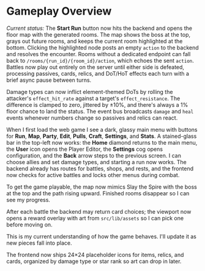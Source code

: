 # Gameplay Overview

*Current status:* The **Start Run** button now hits the backend and opens the floor map with the generated rooms. The map shows the boss at the top, grays out future rooms, and keeps the current room highlighted at the bottom. Clicking the highlighted node posts an empty `action` to the backend and resolves the encounter. Rooms without a dedicated endpoint can fall back to `/rooms/{run_id}/{room_id}/action`, which echoes the sent `action`. Battles now play out entirely on the server until either side is defeated, processing passives, cards, relics, and DoT/HoT effects each turn with a brief async pause between turns.

Damage types can now inflict element-themed DoTs by rolling the attacker's `effect_hit_rate` against a target's `effect_resistance`. The difference is clamped to zero, jittered by ±10%, and there's always a 1% floor chance to land the status. The event bus broadcasts `damage` and `heal` events whenever numbers change so passives and relics can react.

When I first load the web game I see a dark, glassy main menu with buttons for **Run**, **Map**, **Party**, **Edit**, **Pulls**, **Craft**, **Settings**, and **Stats**. A stained-glass bar in the top-left now works: the **Home** diamond returns to the main menu, the **User** icon opens the Player Editor, the **Settings** cog opens configuration, and the **Back** arrow steps to the previous screen. I can choose allies and set damage types, and starting a run now works. The backend already has routes for battles, shops, and rests, and the frontend now checks for active battles and locks other menus during combat.

To get the game playable, the map now mimics Slay the Spire with the boss at the top and the path rising upward. Finished rooms disappear so I can see my progress.

After each battle the backend may return card choices; the viewport now opens a reward overlay with art from `src/lib/assets` so I can pick one before moving on.

This is my current understanding of how the game behaves. I'll update it as new pieces fall into place.

The frontend now ships 24×24 placeholder icons for items, relics, and cards, organized by damage type or star rank so art can drop in later.
